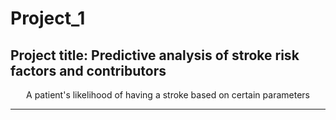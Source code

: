 # Project_1
## Project title: Predictive analysis of stroke risk factors and contributors 
<p align="center">
A patient's likelihood of having a stroke based on certain parameters

---
